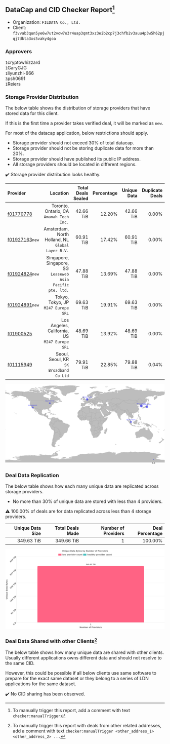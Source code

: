 ## DataCap and CID Checker Report[^1]
 - Organization: `FILDATA Co., Ltd.`
 - Client: `f3vvab3qun5ye6w7ut2vow7o3r4uap3qmt3xz3eib2cp7j3chfb2v3auu4p3w5h62pjqj7dkta3xs5vaky4goa`
### Approvers
`1`cryptowhizzard<br/>`1`GaryGJG<br/>`1`liyunzhi-666<br/>`3`psh0691<br/>`1`Reiers

### Storage Provider Distribution
The below table shows the distribution of storage providers that have stored data for this client.

If this is the first time a provider takes verified deal, it will be marked as `new`.

For most of the datacap application, below restrictions should apply.
 - Storage provider should not exceed 30% of total datacap.
 - Storage provider should not be storing duplicate data for more than 20%.
 - Storage provider should have published its public IP address.
 - All storage providers should be located in different regions.

✔️ Storage provider distribution looks healthy.

| Provider                                                    |                                                       Location | Total Deals Sealed | Percentage | Unique Data | Duplicate Deals |
| :---------------------------------------------------------- | -------------------------------------------------------------: | -----------------: | ---------: | ----------: | --------------: |
| [f01770778](https://filfox.info/en/address/f01770778)       |                    Toronto, Ontario, CA<br/>`Amanah Tech Inc.` |          42.66 TiB |     12.20% |   42.66 TiB |           0.00% |
| [f01927163](https://filfox.info/en/address/f01927163)`new`  |           Amsterdam, North Holland, NL<br/>`Global Layer B.V.` |          60.91 TiB |     17.42% |   60.91 TiB |           0.00% |
| [f01924824](https://filfox.info/en/address/f01924824)`new`  | Singapore, Singapore, SG<br/>`Leaseweb Asia Pacific pte. ltd.` |          47.88 TiB |     13.69% |   47.88 TiB |           0.00% |
| [f01924891](https://filfox.info/en/address/f01924891)`new`  |                         Tokyo, Tokyo, JP<br/>`M247 Europe SRL` |          69.63 TiB |     19.91% |   69.63 TiB |           0.00% |
| [f01900525](https://filfox.info/en/address/f01900525)       |              Los Angeles, California, US<br/>`M247 Europe SRL` |          48.69 TiB |     13.92% |   48.69 TiB |           0.00% |
| [f01115949](https://filfox.info/en/address/f01115949)       |                     Seoul, Seoul, KR<br/>`SK Broadband Co Ltd` |          79.91 TiB |     22.85% |   79.88 TiB |           0.04% |

<img src="https://raw.githubusercontent.com/data-preservation-programs/filplus-checker-assets/main/filecoin-project/filecoin-plus-large-datasets/issues/311/1690401024269.png"/>

### Deal Data Replication
The below table shows how each many unique data are replicated across storage providers.

- No more than 30% of unique data are stored with less than 4 providers.

⚠️ 100.00% of deals are for data replicated across less than 4 storage providers.

| Unique Data Size | Total Deals Made | Number of Providers | Deal Percentage |
| ---------------: | ---------------: | ------------------: | --------------: |
|       349.63 TiB |       349.66 TiB |                   1 |         100.00% |

<img src="https://raw.githubusercontent.com/data-preservation-programs/filplus-checker-assets/main/filecoin-project/filecoin-plus-large-datasets/issues/311/1690401024969.png"/>

### Deal Data Shared with other Clients[^3]
The below table shows how many unique data are shared with other clients.
Usually different applications owns different data and should not resolve to the same CID.

However, this could be possible if all below clients use same software to prepare for the exact same dataset or they belong to a series of LDN applications for the same dataset.

✔️ No CID sharing has been observed.

[^1]: To manually trigger this report, add a comment with text `checker:manualTrigger`

[^2]: Deals from those addresses are combined into this report as they are specified with `checker:manualTrigger`

[^3]: To manually trigger this report with deals from other related addresses, add a comment with text `checker:manualTrigger <other_address_1> <other_address_2> ...`
